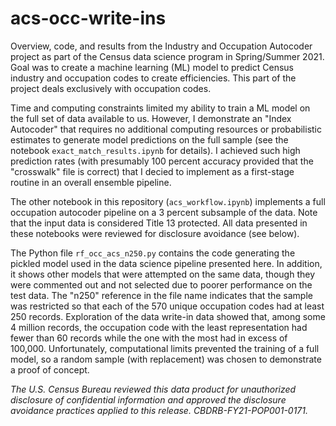 # acs-occ-write-ins
Overview, code, and results from the Industry and Occupation Autocoder project as part of the Census data science program in Spring/Summer 2021. Goal was to create a machine learning (ML) model to predict Census industry and occupation codes to create efficiencies. This part of the project deals exclusively with occupation codes. 

Time and computing constraints limited my ability to train a ML model on the full set of data available to us. However, I demonstrate an "Index Autocoder" that requires no additional computing resources or probabilistic estimates to generate model predictions on the full sample (see the notebook `exact_match_results.ipynb` for details). I achieved such high prediction rates (with presumably 100 percent accuracy provided that the "crosswalk" file is correct) that I decied to implement as a first-stage routine in an overall ensemble pipeline.

The other notebook in this repository (`acs_workflow.ipynb`) implements a full occupation autocoder pipeline on a 3 percent subsample of the data. Note that the input data is considered Title 13 protected. All data presented in these notebooks were reviewed for disclosure avoidance (see below).

The Python file `rf_occ_acs_n250.py` contains the code generating the pickled model used in the data science pipeline presented here. In addition, it shows other models that were attempted on the same data, though they were commented out and not selected due to poorer performance on the test data. The "n250" reference in the file name indicates that the sample was restricted so that each of the 570 unique occupation codes had at least 250 records. Exploration of the data write-in data showed that, among some 4 million records, the occupation code with the least representation had fewer than 60 records while the one with the most had in excess of 100,000. Unfortunately, computational limits prevented the training of a full model, so a random sample (with replacement) was chosen to demonstrate a proof of concept.

*The U.S. Census Bureau reviewed this data product for unauthorized disclosure of confidential information and approved the disclosure avoidance practices applied to this release. CBDRB-FY21-POP001-0171.*

